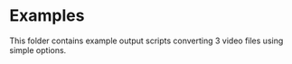 Examples
==================

This folder contains example output scripts converting 3 video files using simple options.
